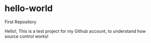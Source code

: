 # hello-world
First Repository

Hello!, This is a test project for my Github account, to understand how source control works!
